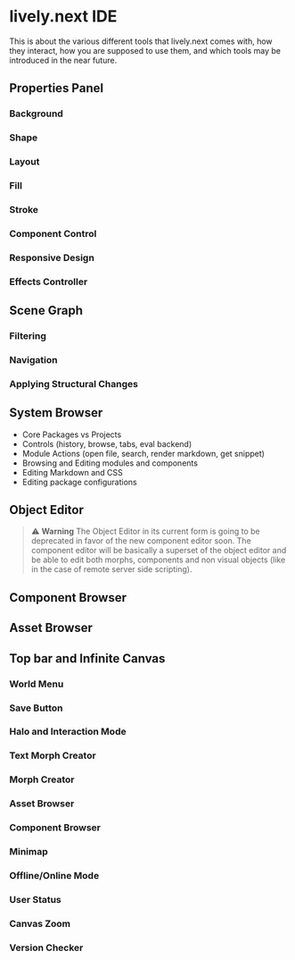 # lively.next IDE

This is about the various different tools that lively.next comes with, how they interact, how you are supposed to use them, and which tools may be introduced in the near future.

## Properties Panel

### Background

### Shape

### Layout

### Fill

### Stroke

### Component Control

### Responsive Design

### Effects Controller

## Scene Graph

### Filtering
### Navigation
### Applying Structural Changes

## System Browser
 - Core Packages vs Projects
 - Controls (history, browse, tabs, eval backend)
 - Module Actions (open file, search, render markdown, get snippet)
 - Browsing and Editing modules and components
 - Editing Markdown and CSS
 - Editing package configurations

## Object Editor

> ⚠️ **Warning** The Object Editor in its current form is going to be deprecated in favor of the new component editor soon. The component editor will be basically a superset of the object editor and be able to edit both morphs, components and non visual objects (like in the case of remote server side scripting).

## Component Browser

## Asset Browser

## Top bar and Infinite Canvas
### World Menu
### Save Button
### Halo and Interaction Mode
### Text Morph Creator
### Morph Creator
### Asset Browser
### Component Browser
### Minimap
### Offline/Online Mode
### User Status
### Canvas Zoom
### Version Checker